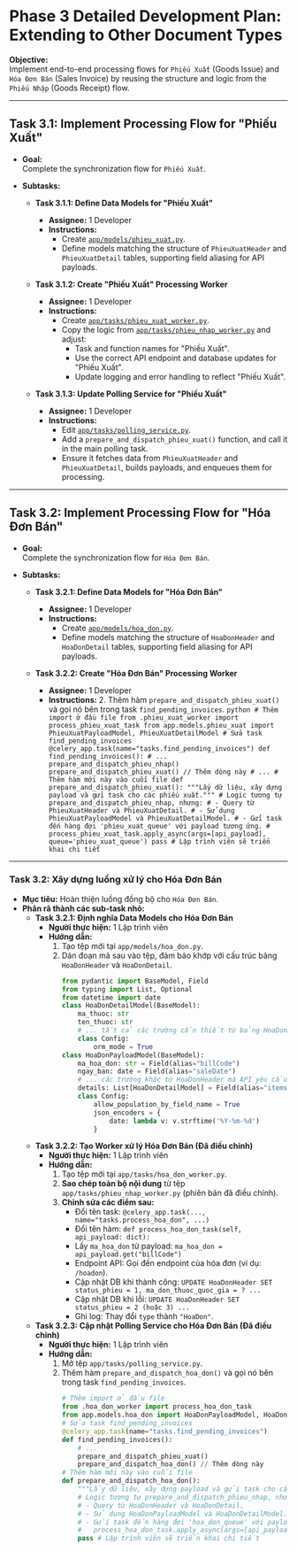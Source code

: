 # Phase 3 Detailed Development Plan: Extending to Other Document Types

**Objective:**  
Implement end-to-end processing flows for `Phiếu Xuất` (Goods Issue) and `Hóa Đơn Bán` (Sales Invoice) by reusing the structure and logic from the `Phiếu Nhập` (Goods Receipt) flow.

---

## Task 3.1: Implement Processing Flow for "Phiếu Xuất"

- **Goal:**  
  Complete the synchronization flow for `Phiếu Xuất`.

- **Subtasks:**

  - **Task 3.1.1: Define Data Models for "Phiếu Xuất"**
    - **Assignee:** 1 Developer
    - **Instructions:**
      - Create [`app/models/phieu_xuat.py`](app/models/phieu_xuat.py).
      - Define models matching the structure of `PhieuXuatHeader` and `PhieuXuatDetail` tables, supporting field aliasing for API payloads.

  - **Task 3.1.2: Create "Phiếu Xuất" Processing Worker**
    - **Assignee:** 1 Developer
    - **Instructions:**
      - Create [`app/tasks/phieu_xuat_worker.py`](app/tasks/phieu_xuat_worker.py).
      - Copy the logic from [`app/tasks/phieu_nhap_worker.py`](app/tasks/phieu_nhap_worker.py) and adjust:
        - Task and function names for "Phiếu Xuất".
        - Use the correct API endpoint and database updates for "Phiếu Xuất".
        - Update logging and error handling to reflect "Phiếu Xuất".

  - **Task 3.1.3: Update Polling Service for "Phiếu Xuất"**
    - **Assignee:** 1 Developer
    - **Instructions:**
      - Edit [`app/tasks/polling_service.py`](app/tasks/polling_service.py).
      - Add a `prepare_and_dispatch_phieu_xuat()` function, and call it in the main polling task.
      - Ensure it fetches data from `PhieuXuatHeader` and `PhieuXuatDetail`, builds payloads, and enqueues them for processing.

---

## Task 3.2: Implement Processing Flow for "Hóa Đơn Bán"

- **Goal:**  
  Complete the synchronization flow for `Hóa Đơn Bán`.

- **Subtasks:**

  - **Task 3.2.1: Define Data Models for "Hóa Đơn Bán"**
    - **Assignee:** 1 Developer
    - **Instructions:**
      - Create [`app/models/hoa_don.py`](app/models/hoa_don.py).
      - Define models matching the structure of `HoaDonHeader` and `HoaDonDetail` tables, supporting field aliasing for API payloads.

  - **Task 3.2.2: Create "Hóa Đơn Bán" Processing Worker**
    - **Assignee:** 1 Developer
    - **Instructions:**
            2.  Thêm hàm `prepare_and_dispatch_phieu_xuat()` và gọi nó bên trong task `find_pending_invoices`.
                ```python
                # Thêm import ở đầu file
                from .phieu_xuat_worker import process_phieu_xuat_task
                from app.models.phieu_xuat import PhieuXuatPayloadModel, PhieuXuatDetailModel
                # Sửa task find_pending_invoices
                @celery_app.task(name="tasks.find_pending_invoices")
                def find_pending_invoices():
                    # ...
                    prepare_and_dispatch_phieu_nhap()
                    prepare_and_dispatch_phieu_xuat() // Thêm dòng này
                    # ...
                # Thêm hàm mới này vào cuối file
                def prepare_and_dispatch_phieu_xuat():
                    """Lấy dữ liệu, xây dựng payload và gửi task cho các phiếu xuất."""
                    # Logic tương tự prepare_and_dispatch_phieu_nhap, nhưng:
                    # - Query từ PhieuXuatHeader và PhieuXuatDetail.
                    # - Sử dụng PhieuXuatPayloadModel và PhieuXuatDetailModel.
                    # - Gửi task đến hàng đợi 'phieu_xuat_queue' với payload tương ứng.
                    #   process_phieu_xuat_task.apply_async(args=[api_payload], queue='phieu_xuat_queue')
                    pass # Lập trình viên sẽ triển khai chi tiết
                ```
---
### **Task 3.2: Xây dựng luồng xử lý cho Hóa Đơn Bán**
*   **Mục tiêu:** Hoàn thiện luồng đồng bộ cho `Hóa Đơn Bán`.
*   **Phân rã thành các sub-task nhỏ:**
    *   **Task 3.2.1: Định nghĩa Data Models cho Hóa Đơn Bán**
        *   **Người thực hiện:** 1 Lập trình viên
        *   **Hướng dẫn:**
            1.  Tạo tệp mới tại `app/models/hoa_don.py`.
            2.  Dán đoạn mã sau vào tệp, đảm bảo khớp với cấu trúc bảng `HoaDonHeader` và `HoaDonDetail`.
                ```python
                from pydantic import BaseModel, Field
                from typing import List, Optional
                from datetime import date
                class HoaDonDetailModel(BaseModel):
                    ma_thuoc: str
                    ten_thuoc: str
                    # ... tất cả các trường cần thiết từ bảng HoaDonDetail
                    class Config:
                        orm_mode = True
                class HoaDonPayloadModel(BaseModel):
                    ma_hoa_don: str = Field(alias="billCode")
                    ngay_ban: date = Field(alias="saleDate")
                    # ... các trường khác từ HoaDonHeader mà API yêu cầu
                    details: List[HoaDonDetailModel] = Field(alias="items")
                    class Config:
                        allow_population_by_field_name = True
                        json_encoders = {
                            date: lambda v: v.strftime('%Y-%m-%d')
                        }
                ```
    *   **Task 3.2.2: Tạo Worker xử lý Hóa Đơn Bán (Đã điều chỉnh)**
        *   **Người thực hiện:** 1 Lập trình viên
        *   **Hướng dẫn:**
            1.  Tạo tệp mới tại `app/tasks/hoa_don_worker.py`.
            2.  **Sao chép toàn bộ nội dung** từ tệp `app/tasks/phieu_nhap_worker.py` (phiên bản đã điều chỉnh).
            3.  **Chỉnh sửa các điểm sau:**
                *   Đổi tên task: `@celery_app.task(..., name="tasks.process_hoa_don", ...)`
                *   Đổi tên hàm: `def process_hoa_don_task(self, api_payload: dict):`
                *   Lấy `ma_hoa_don` từ payload: `ma_hoa_don = api_payload.get("billCode")`
                *   Endpoint API: Gọi đến endpoint của hóa đơn (ví dụ: `/hoadon`).
                *   Cập nhật DB khi thành công: `UPDATE HoaDonHeader SET status_phieu = 1, ma_don_thuoc_quoc_gia = ? ...`
                *   Cập nhật DB khi lỗi: `UPDATE HoaDonHeader SET status_phieu = 2 (hoặc 3) ...`
                *   Ghi log: Thay đổi `type` thành `"HoaDon"`.
    *   **Task 3.2.3: Cập nhật Polling Service cho Hóa Đơn Bán (Đã điều chỉnh)**
        *   **Người thực hiện:** 1 Lập trình viên
        *   **Hướng dẫn:**
            1.  Mở tệp `app/tasks/polling_service.py`.
            2.  Thêm hàm `prepare_and_dispatch_hoa_don()` và gọi nó bên trong task `find_pending_invoices`.
                ```python
                # Thêm import ở đầu file
                from .hoa_don_worker import process_hoa_don_task
                from app.models.hoa_don import HoaDonPayloadModel, HoaDonDetailModel
                # Sửa task find_pending_invoices
                @celery_app.task(name="tasks.find_pending_invoices")
                def find_pending_invoices():
                    # ...
                    prepare_and_dispatch_phieu_xuat()
                    prepare_and_dispatch_hoa_don() // Thêm dòng này
                # Thêm hàm mới này vào cuối file
                def prepare_and_dispatch_hoa_don():
                    """Lấy dữ liệu, xây dựng payload và gửi task cho các hóa đơn."""
                    # Logic tương tự prepare_and_dispatch_phieu_nhap, nhưng:
                    # - Query từ HoaDonHeader và HoaDonDetail.
                    # - Sử dụng HoaDonPayloadModel và HoaDonDetailModel.
                    # - Gửi task đến hàng đợi 'hoa_don_queue' với payload tương ứng.
                    #   process_hoa_don_task.apply_async(args=[api_payload], queue='hoa_don_queue')
                    pass # Lập trình viên sẽ triển khai chi tiết